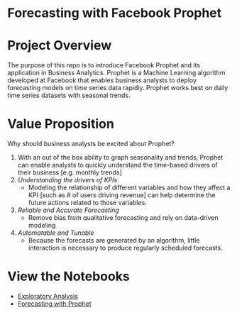 # Forecasting with Facebook Prophet

# Project Overview

  The purpose of this repo is to introduce Facebook Prophet and its application in Business Analytics. Prophet is a Machine Learning algorithm developed at Facebook that enables business analysts to deploy forecasting models on time series data rapidly. Prophet works best on daily time series datasets with seasonal trends. 
  
# Value Proposition

Why should business analysts be excited about Prophet? 
1. With an out of the box ability to graph seasonality and trends, Prophet can enable analysts to quickly understand the time-based drivers of their business [e.g. monthly trends]
2. *Understanding the drivers of KPIs*
    * Modeling the relationship of different variables and how they affect a KPI [such as # of users driving revenue] can help determine the future actions related to those variables. 
2. *Reliable and Accurate Forecasting*
    * Remove bias from qualitative forecasting and rely on data-driven modeling
3. *Automatable and Tunable*
    * Because the forecasts are generated by an algorithm, little interaction is necessary to produce regularly scheduled forecasts.

# View the Notebooks
* [Exploratory Analysis](https://colab.research.google.com/drive/1eT3OE2lK8XUQ1d8VRih0TbEgXAsrhNvf?usp=sharing)
* [Forecasting with Prophet](https://colab.research.google.com/drive/1_r7piRwp-WtraVqBKNfBJwmWI5wQBDeE?usp=sharing)

